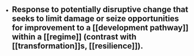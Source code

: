 - Response to potentially disruptive change that seeks to limit damage or seize opportunities for improvement to a [[development pathway]] within a [[regime]] (contrast with [[transformation]]s, [[resilience]]).
	-